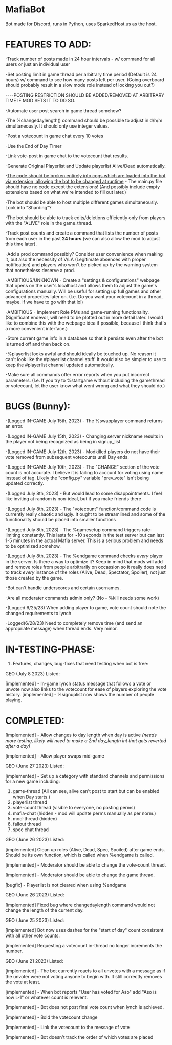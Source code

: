 # MafiaBot

Bot made for Discord, runs in Python, uses SparkedHost.us as the host.

# FEATURES TO ADD:

-Track number of posts made in 24 hour intervals - w/ command for all users or just an individual user

-Set posting limit in game thread per arbitrary time period (Default is 24 hours) w/ command to see how many posts left per user. (Going overboard should probably result in a slow mode role instead of locking you out?) 

----POSTING RESTRICTION SHOULD BE ADDED/REMOVED AT ARBITRARY TIME IF MOD SETS IT TO DO SO.

-Automate user post search in game thread somehow?

-The %changedaylength() command should be possible to adjust in d/h/m simultaneously.  It should only use integer values.

-Post a votecount in game chat every 10 votes

-Use the End of Day Timer

-Link vote-post in game chat to the votecount that results.

-Generate Original Playerlist and Update playerlist Alive/Dead automatically.

-<u>The code should be broken entirely into cogs which are loaded into the bot via extension, allowing the bot to be changed at runtime</u> - The main.py file should have no code except the extensions!  (And possibly include empty extensions based on what we're intended to fill out later.)

-The bot should be able to host multiple different games simultaneously.  Look into "Sharding"?

-The bot should be able to track edits/deletions efficiently only from players with the "ALIVE" role in the game_thread.  

-Track post counts and create a command that lists the number of posts from each user in the past **24 hours** (we can also allow the mod to adjust this time later).

-Add a prod command possibly?  Consider user convenience when making it, but also the necessity of V/LA (Legitimate absences with proper notification) and players who won't be picked up by the warning system that nonetheless deserve a prod.

-AMBITIOUS/UNKNOWN - Create a "settings & configurations" webpage that opens on the user's localhost and allows them to adjust the game's configurations manually.  Will be useful for setting up full games and other advanced properties later on.  (I.e. Do you want your votecount in a thread, maybe.  If we have to go with that lol)

-AMBITIOUS - Implement Role PMs and game-running functionality.  (Significant endevor, will need to be plotted out in more detail later.  I would like to combine this with the webpage idea if possible, because I think that's a more convenient interface.)

-Store current game info in a database so that it persists even after the bot is turned off and then back on.

-%playerlist looks awful and should ideally be touched up.  No reason it can't look like the #playerlist channel stuff.  It would also be simpler to use to keep the #playerlist channel updated automatically.

-Make sure all commands offer error reports when you put incorrect parameters.  (I.e. If you try to %startgame without including the gamethread or votecount, let the user know what went wrong and what they should do.)

# BUGS (Bunny):

-(Logged IN-GAME July 15th, 2023) - The %swapplayer command returns an error.

-(Logged IN-GAME July 15th, 2023) - Changing server nickname results in the player not being recognized as being in signup_list

-(Logged IN-GAME July 12th, 2023) - Modkilled players do not have their vote removed from subsequent votecounts until Day ends.

-(Logged IN-GAME July 10th, 2023) - The "CHANGE" section of the vote count is not accurate.  I believe it is failing to account for voting using name instead of tag.  Likely the "config.py" variable "prev_vote" isn't being updated correctly.

-(Logged July 8th, 2023) - But would lead to some disappointments. I feel like inviting at random is non-ideal, but if you make friends there 

-(Logged July 8th, 2023) - The "votecount" function/command code is currently really chaotic and ugly.  It ought to be streamlined and some of the functionality should be placed into smaller functions

-(Logged July 8th, 2023) - The %gamesetup command triggers rate-limiting constantly.  This lasts for ~10 seconds in the test server but can last 1-5 minutes in the actual Mafia server.  This is a serious problem and needs to be optimized somehow. 

-(Logged July 8th, 2023) - The %endgame command checks *every* player in the server.  Is there a way to optimize it? Keep in mind that mods will add and remove roles from people arbitrarily on occassion so it really does need to track *every* instance of the roles (Alive, Dead, Spectator, Spoiler), not just those created by the game.

-Bot can't handle underscores and certain usernames.

-Are all moderater commands admin only? (No - %kill needs some work) 

-(Logged 6/25/23) When adding player to game, vote count should note the changed requirements to lynch

-Logged(6/28/23) Need to completely remove time (and send an appropriate message) when thread ends.  Very minor.

# IN-TESTING-PHASE:
1) Features, changes, bug-fixes that need testing when bot is free:

GEO (July 8 2023) Listed:

[implemented] - In-game lynch status message that follows a vote or unvote now also links to the votecount for ease of players exploring the vote history.
[implemented] - %signuplist now shows the number of people playing.

# COMPLETED:

[implemented] - Allow changes to day length when day is active
*(needs more testing, likely will need to make a 2nd day_length int that gets reverted after a day)*

[implemented] - Allow player swaps mid-game


GEO (June 27 2023) Listed:

[implemented] - Set up a category with standard channels and permissions for a new game including: 
1) game-thread (All can see, alive can't post to start but can be enabled when Day starts.) 
2) playerlist thread 
3) vote-count thread (visible to everyone, no posting perms)
4) mafia-chat (hidden - mod will update perms manually as per norm.)
5) mod-thread (hidden)
6) fallout thread
7) spec chat thread


GEO (June 26 2023) Listed:

[implemented] Clean up roles (Alive, Dead, Spec, Spoiled) after game ends.  Should be its own function, which is called when %endgame is called.

[implemented] - Moderator should be able to change the vote-count thread.

[implemented] - Moderator should be able to change the game thread.

[bugfix] - Playerlist is not cleared when using %endgame

GEO (June 26 2023) Listed:

[implemented] Fixed bug where changedaylength command would not change the length of the current day.

GEO (June 25 2023) Listed:

[implemented] Bot now uses dashes for the "start of day" count consistent with all other vote counts.

[implemented] Requesting a votecount in-thread no longer increments the number.


GEO (June 21 2023) Listed:

[implemented] - The bot currently reacts to all unvotes with a message as if the unvoter were not voting anyone to begin with.  It still correctly removes the vote at least.

[implemented] - When bot reports "User has voted for Aso" add "Aso is now L-1" or whatever count is relevent.

[implemented] - Bot does not post final vote count when lynch is achieved.

[implemented] - Bold the votecount change

[implemented] - Link the votecount to the message of vote

[implemented] - Bot doesn't track the order of which votes are placed




